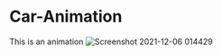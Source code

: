 # Car-Animation
This is an animation
![Screenshot 2021-12-06 014429](https://user-images.githubusercontent.com/72604043/144762362-1f6b347c-3015-45ad-adbe-9430ecbc5252.png)
